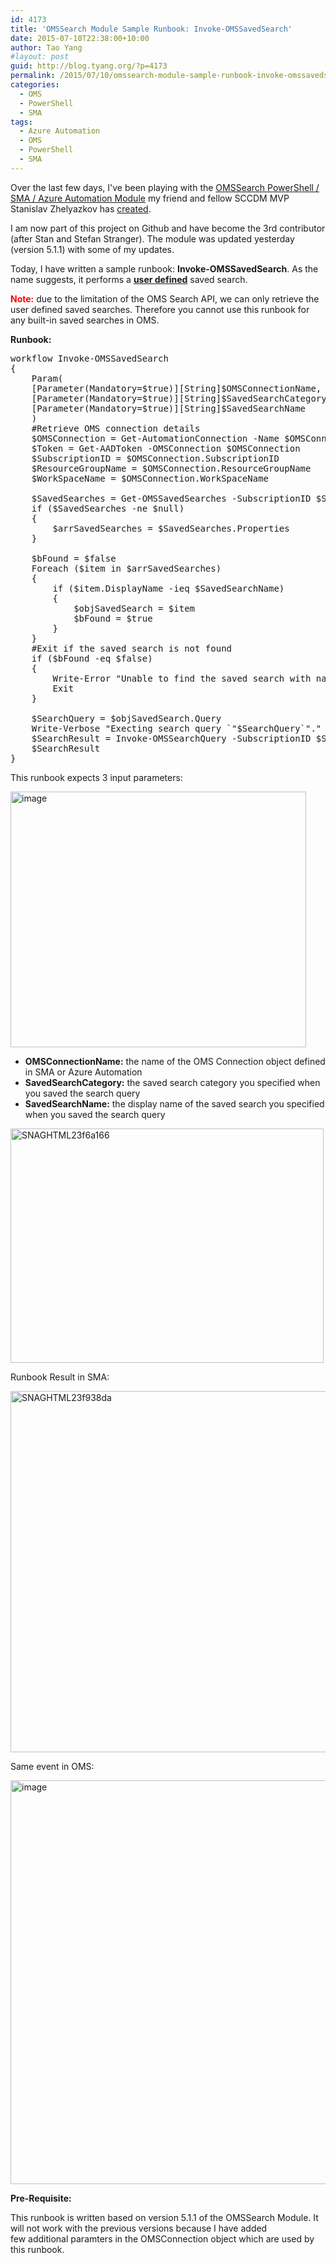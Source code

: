 ```yaml
---
id: 4173
title: 'OMSSearch Module Sample Runbook: Invoke-OMSSavedSearch'
date: 2015-07-10T22:38:00+10:00
author: Tao Yang
#layout: post
guid: http://blog.tyang.org/?p=4173
permalink: /2015/07/10/omssearch-module-sample-runbook-invoke-omssavedsearch/
categories:
  - OMS
  - PowerShell
  - SMA
tags:
  - Azure Automation
  - OMS
  - PowerShell
  - SMA
---
```

Over the last few days, I've been playing with the <a href="https://github.com/slavizh/OMSSearch" target="_blank">OMSSearch PowerShell / SMA / Azure Automation Module</a> my friend and fellow SCCDM MVP Stanislav Zhelyazkov has <a href="https://cloudadministrator.wordpress.com/2015/06/05/programmatically-search-operations-management-suite/" target="_blank">created</a>.

I am now part of this project on Github and have become the 3rd contributor (after Stan and Stefan Stranger). The module was updated yesterday (version 5.1.1) with some of my updates.

Today, I have written a sample runbook: <strong>Invoke-OMSSavedSearch</strong>. As the name suggests, it performs a <strong><u>user defined</u></strong> saved search.

<strong><span style="color: #ff0000;">Note:</span></strong> due to the limitation of the OMS Search API, we can only retrieve the user defined saved searches. Therefore you cannot use this runbook for any built-in saved searches in OMS.

<strong>Runbook:</strong>
<pre language="PowerShell">workflow Invoke-OMSSavedSearch
{
    Param(
    [Parameter(Mandatory=$true)][String]$OMSConnectionName,
    [Parameter(Mandatory=$true)][String]$SavedSearchCategory,
    [Parameter(Mandatory=$true)][String]$SavedSearchName
    )
    #Retrieve OMS connection details
    $OMSConnection = Get-AutomationConnection -Name $OMSConnectionName
    $Token = Get-AADToken -OMSConnection $OMSConnection
    $SubscriptionID = $OMSConnection.SubscriptionID
    $ResourceGroupName = $OMSConnection.ResourceGroupName
    $WorkSpaceName = $OMSConnection.WorkSpaceName

    $SavedSearches = Get-OMSSavedSearches -SubscriptionID $SubscriptionID -ResourceGroupName $ResourceGroupName -OMSWorkspaceName $WorkSpaceName -Token $Token
    if ($SavedSearches -ne $null)
    {
        $arrSavedSearches = $SavedSearches.Properties
    }

    $bFound = $false
    Foreach ($item in $arrSavedSearches)
    {
        if ($item.DisplayName -ieq $SavedSearchName)
        {
            $objSavedSearch = $item
            $bFound = $true
        }
    }
    #Exit if the saved search is not found
    if ($bFound -eq $false)
    {
        Write-Error "Unable to find the saved search with name '$SavedSearchName' in category '$SavedSearchCategory'."
        Exit
    }

    $SearchQuery = $objSavedSearch.Query
    Write-Verbose "Execting search query `"$SearchQuery`"."
    $SearchResult = Invoke-OMSSearchQuery -SubscriptionID $SubscriptionID -ResourceGroupName $ResourceGroupName -OMSWorkspaceName $WorkSpaceName -Query $SearchQuery -Token $Token
    $SearchResult
}
</pre>
This runbook expects 3 input parameters:

<a href="http://blog.tyang.org/wp-content/uploads/2015/07/image20.png"><img style="background-image: none; padding-top: 0px; padding-left: 0px; display: inline; padding-right: 0px; border: 0px;" title="image" src="http://blog.tyang.org/wp-content/uploads/2015/07/image_thumb20.png" alt="image" width="473" height="409" border="0" /></a>
<ul>
	<li><strong>OMSConnectionName:</strong> the name of the OMS Connection object defined in SMA or Azure Automation</li>
	<li><strong>SavedSearchCategory:</strong> the saved search category you specified when you saved the search query</li>
	<li><strong>SavedSearchName:</strong> the display name of the saved search you specified when you saved the search query</li>
</ul>
<a href="http://blog.tyang.org/wp-content/uploads/2015/07/SNAGHTML23f6a166.png"><img style="background-image: none; padding-top: 0px; padding-left: 0px; display: inline; padding-right: 0px; border: 0px;" title="SNAGHTML23f6a166" src="http://blog.tyang.org/wp-content/uploads/2015/07/SNAGHTML23f6a166_thumb.png" alt="SNAGHTML23f6a166" width="501" height="375" border="0" /></a>

Runbook Result in SMA:

<a href="http://blog.tyang.org/wp-content/uploads/2015/07/SNAGHTML23f938da.png"><img style="background-image: none; padding-top: 0px; padding-left: 0px; display: inline; padding-right: 0px; border: 0px;" title="SNAGHTML23f938da" src="http://blog.tyang.org/wp-content/uploads/2015/07/SNAGHTML23f938da_thumb.png" alt="SNAGHTML23f938da" width="680" height="578" border="0" /></a>

Same event in OMS:

<a href="http://blog.tyang.org/wp-content/uploads/2015/07/image21.png"><img style="background-image: none; padding-top: 0px; padding-left: 0px; display: inline; padding-right: 0px; border: 0px;" title="image" src="http://blog.tyang.org/wp-content/uploads/2015/07/image_thumb21.png" alt="image" width="986" height="646" border="0" /></a>

<strong>Pre-Requisite:</strong>

This runbook is written based on version 5.1.1 of the OMSSearch Module. It will not work with the previous versions because I have added few additional paramters in the OMSConnection object which are used by this runbook.